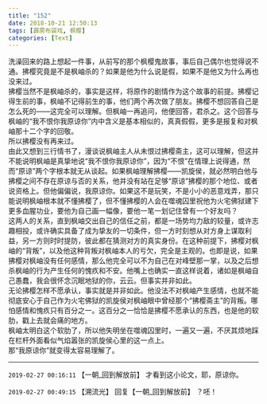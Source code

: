 ```yaml
---
title: "152"
date: 2018-10-21 12:50:13
tags: [霹雳布袋戏, 枫樱]
categories: [Text]
---
```


<p dir="ltr"  >洗澡回来的路上想起一件事，从前写的那个枫樱鬼故事，事后自己偶尔也觉得说不通。拂樱究竟是不是枫岫杀的？如果是他为什么说是假，如果不是他又为什么再也没来过。<br />拂樱当然不是枫岫杀的，事实是这样，将原作的剧情作为这个故事的前提。拂樱记得生前的事，枫岫不记得前生的事，他们两个再次做了朋友。拂樱不想回答自己是怎么死的——这完全可以理解。但枫岫一再追问，他便回答，君杀之。这个回答与枫岫的“我不恨你我原谅你”内中含义是基本相似的，真真假假，更多是报复和对枫岫那十二个字的回敬。<br />所以拂樱没有再来过。<br />由此又想到三行情书了，漫谈说枫岫主人从未恨过拂樱斋主，这可以理解，但这并不能说明枫岫是真挚地说“我不恨你我原谅你”，因为“不恨”在情理上说得通，然而“原谅”两个字根本就无从谈起。如果枫岫理解拂樱——凯旋侯，就必然明白他与拂樱之间不存在原谅与否的关系，他并没有站在足够“原谅”拂樱的那个地位、或者说资格上。但他偏偏说，我原谅你。如果这不是玩笑，不是小小的恶意戏弄，那只能说明枫岫根本就不懂拂樱了，但不懂拂樱的人会在噬魂囚里祝他为火宅佛狱建下更多血腥功业，要他为自己画一幅像，要他一笔一划记住曾有一个好友吗？<br />这两人的关系，直到枫岫交出自己的信任之前，都是一场势均力敌的较量，或许志趣相投，或许确实具备了成为挚友的一切条件，但一方时刻想从对方身上谋取利益，另一方则时时提防，彼此都在猜测对方的真实身份。在这种前提下，拂樱对枫岫的“背叛”，以及他这种背叛对枫岫本人的亏欠，完全是主观的。也即是说，如果拂樱对枫岫没有任何感情，那么他完全可以不为自己在对峰壁那一掌，以及之后想杀枫岫的行为产生任何的愧疚和不安。他嘴上也确实一直这样说着，诸如是枫岫自己愚蠢，我会很怀念沉眠地狱的你，云云。但事实并非如此。<br />无论拂樱怎样不愿承认，事实就是并非如此。他没法不对枫岫产生感情，也就不能彻底安心于自己作为火宅佛狱的凯旋侯对枫岫眼中曾经那个“拂樱斋主”的背叛。哪怕感情和愧疚只有百分之一。这百分之一恰恰是拂樱不愿承认的东西，也是他的软肋，戳上去就会痛的地方。<br />枫岫太明白这个软肋了，所以他失明坐在噬魂囚里时，一遍又一遍，不厌其烦地踩在栏杆外面看似气焰嚣张的凯旋侯心里的这一点上。<br />那“我原谅你”就变得太容易理解了。</p>

<!-- more -->

---

`2019-02-27 00:16:11` 【一朝\_回到解放前】 才看到这小论文，耶，原谅你。

`2019-02-27 00:49:15` 【溯流光】 回复【一朝\_回到解放前】 ？呸！

